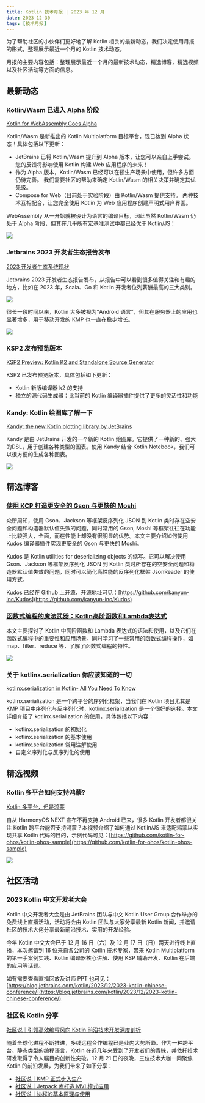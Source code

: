 ```yaml
---
title: Kotlin 技术月报 | 2023 年 12 月
date: 2023-12-30
tags: [技术月报]
---
```


为了帮助社区的小伙伴们更好地了解 Kotlin 相关的最新动态，我们决定使用月报的形式，整理展示最近一个月的 Kotlin 技术动态。

月报的主要内容包括：整理展示最近一个月的最新技术动态，精选博客，精选视频以及社区活动等方面的信息。

## 最新动态
### Kotlin/Wasm 已进入 Alpha 阶段
[Kotlin for WebAssembly Goes Alpha](https://blog.jetbrains.com/kotlin/2023/12/kotlin-for-webassembly-goes-alpha/)

Kotlin/Wasm 是新推出的 Kotlin Multiplatform 目标平台，现已达到 Alpha 状态！具体包括以下更新：

- JetBrains 已将 Kotlin/Wasm 提升到 Alpha 版本，让您可以亲自上手尝试。 您的反馈将影响使用 Kotlin 构建 Web 应用程序的未来！
- 作为 Alpha 版本，Kotlin/Wasm 已经可以在预生产场景中使用，但许多方面仍待完善。 我们需要社区的帮助来确定 Kotlin/Wasm 的相关决策并确定其优先级。
- Compose for Web（目前处于实验阶段）由 Kotlin/Wasm 提供支持。 两种技术互相配合，让您完全使用 Kotlin 为 Web 应用程序创建声明式用户界面。

WebAssembly 从一开始就被设计为语言的编译目标，因此虽然 Kotlin/Wasm 仍处于 Alpha 阶段，但其在几乎所有宏基准测试中都已经优于 Kotlin/JS：

![](https://raw.gitmirror.com/RicardoJiang/resource/main/2023/december/p12.png)

### Jetbrains 2023 开发者生态报告发布
[2023 开发者生态系统现状](https://www.jetbrains.com/zh-cn/lp/devecosystem-2023/?map=2&map=2)

Jetbrains 2023 开发者生态报告发布，从报告中可以看到很多值得关注和有趣的地方，比如在 2023 年，Scala、Go 和 Kotlin 开发者位列薪酬最高的三大类别。

![](https://raw.gitmirror.com/RicardoJiang/resource/main/2023/december/p13.png)

很长一段时间以来，Kotlin 大多被视为“Android 语言”，但其在服务器上的应用也显著增多，用于移动开发的 KMP 也一直在稳步增长。

![](https://raw.gitmirror.com/RicardoJiang/resource/main/2023/december/p14.png)

### KSP2 发布预览版本
[KSP2 Preview: Kotlin K2 and Standalone Source Generator](https://android-developers.googleblog.com/2023/12/ksp2-preview-kotlin-k2-standalone.html)

KSP2 已发布预览版本，具体包括如下更新：

- Kotlin 新版编译器 k2 的支持
- 独立的源代码生成器：比当前的 Kotlin 编译器插件提供了更多的灵活性和功能

### Kandy: Kotlin 绘图库了解一下
[Kandy: the new Kotlin plotting library by JetBrains](https://blog.jetbrains.com/kotlin/2023/12/kandy-the-new-kotlin-plotting-library-by-jetbrains/)

Kandy 是由 JetBrains 开发的一个新的 Kotlin 绘图库。它提供了一种新的、强大的DSL，用于创建各种类型的图表。使用 Kandy 结合 Kotlin Notebook，我们可以很方便的生成各种图表。

![](https://raw.gitmirror.com/RicardoJiang/resource/main/2023/december/p15.jpg)

## 精选博客
### [使用 KCP 打造更安全的 Gson 与更快的 Moshi](https://juejin.cn/post/7313242107681882138)
众所周知，使用 Gson、Jackson 等框架反序列化 JSON 到 Kotlin 类时存在空安全问题和构造器默认值失效的问题，同时常用的 Gson, Moshi 等框架往往在功能上比较强大，全面，而在性能上却没有很明显的优势。本文主要介绍如何使用 Kudos 编译器插件实现更安全的 Gson 与更快的 Moshi。

Kudos 是 Kotlin utilities for deserializing objects 的缩写。它可以解决使用 Gson、Jackson 等框架反序列化 JSON 到 Kotlin 类时所存在的空安全问题和构造器默认值失效的问题，同时可以简化高性能的反序列化框架 JsonReader 的使用方式。

Kudos 已经在 Github 上开源，开源地址可见：[https://github.com/kanyun-inc/Kudos](https://github.com/kanyun-inc/Kudos)

### [函数式编程的魔法武器：Kotlin高阶函数和Lambda表达式](https://juejin.cn/post/7209192211975192632)
本文主要探讨了 Kotlin 中高阶函数和 Lambda 表达式的语法和使用，以及它们在函数式编程中的重要性和应用场景。同时学习了一些常用的函数式编程操作，如 map、filter、reduce 等，了解了函数式编程的特性。

![](https://raw.gitmirror.com/RicardoJiang/resource/main/2023/december/p16.webp)

### 关于 kotlinx.serialization 你应该知道的一切
[kotlinx.serialization in Kotlin- All You Need To Know](https://codersee.com/kotlinx-serialization-in-kotlin-all-you-need-to-know/)

kotlinx.serialization 是一个跨平台的序列化框架，当我们在 Kotlin 项目尤其是 KMP 项目中序列化与反序列化时，kotlinx.serialization 是一个很好的选择。本文详细介绍了 kotlinx.serialization 的使用，具体包括以下内容：

- kotlinx.serialization 的初始化
- kotlinx.serialization 的基本使用
- kotlinx.serialization 常用注解使用 
- 自定义序列化与反序列化的使用

## 精选视频
### Kotlin 多平台如何支持鸿蒙?
[Kotlin 多平台，但是鸿蒙](https://www.bilibili.com/video/BV16Q4y1g7Yp/)

自从 HarmonyOS NEXT 宣布不再支持 Android 已来，很多 Kotlin 开发者都很关注 Kotlin 跨平台能否支持鸿蒙？本视频介绍了如何通过 Kotlin/JS 来适配鸿蒙以实现共享 Kotlin 代码的目的，示例代码可见：[https://github.com/kotlin-for-ohos/kotlin-ohos-sample](https://github.com/kotlin-for-ohos/kotlin-ohos-sample)

![](https://raw.gitmirror.com/RicardoJiang/resource/main/2023/december/p17.png)

## 社区活动
### 2023 Kotlin 中文开发者大会
Kotlin 中文开发者大会是由 JetBrains 团队与中文 Kotlin User Group 合作举办的免费线上直播活动，活动将会由 Kotlin 团队与大家分享最新 Kotlin 新闻，并邀请社区的技术大佬分享最新前沿技术、实用的开发经验。

今年 Kotlin 中文大会已于 12 月 16 日（六）及 12 月 17 日（日）两天进行线上直播，本次邀请到 16 位来自各公司的 Kotlin 技术专家，带来 Kotlin Multiplatform 的第一手案例实践、Kotlin 编译器核心讲解、使用 KSP 辅助开发、Kotlin 在后端的应用等话题。

如有需要查看直播回放及讲师 PPT 也可见：[https://blog.jetbrains.com/kotlin/2023/12/2023-kotlin-chinese-conference/](https://blog.jetbrains.com/kotlin/2023/12/2023-kotlin-chinese-conference/)

### 社区说 Kotlin 分享
[社区说｜引领高效编程风向 Kotlin 前沿技术开发深度剖析](https://mp.weixin.qq.com/s/J6AgZU0vldI4y_6XuZrexg)

随着全球化进程不断推进，多线远程合作编程已是业内大势所趋。作为一种跨平台、静态类型的编程语言，Kotlin 在近几年来受到了开发者们的青睐，并依托技术研发取得了令人瞩目的创新性突破。12 月 21 日的夜晚，三位技术大咖一同聚焦 Kotlin 的前沿发展，为我们带来了如下分享：

- [社区说｜KMP 正式步入生产](https://www.bilibili.com/video/BV1ig4y1k7U8/)
- [社区说｜Jetpack 库打造 MVI 模式应用](https://www.bilibili.com/video/BV1W64y1H7oU/)
- [社区说｜协程的基本原理与使用](https://www.bilibili.com/video/BV1za4y1B72P/)